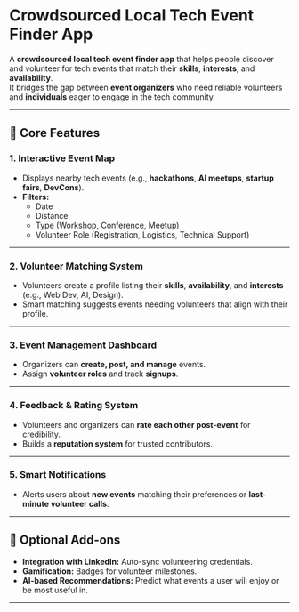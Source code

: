 # Crowdsourced Local Tech Event Finder App

A **crowdsourced local tech event finder app** that helps people discover and volunteer for tech events that match their **skills**, **interests**, and **availability**.  
It bridges the gap between **event organizers** who need reliable volunteers and **individuals** eager to engage in the tech community.

---

## 🧭 Core Features

### 1. Interactive Event Map
- Displays nearby tech events (e.g., **hackathons**, **AI meetups**, **startup fairs**, **DevCons**).  
- **Filters:**  
  - Date  
  - Distance  
  - Type (Workshop, Conference, Meetup)  
  - Volunteer Role (Registration, Logistics, Technical Support)

---

### 2. Volunteer Matching System
- Volunteers create a profile listing their **skills**, **availability**, and **interests** (e.g., Web Dev, AI, Design).  
- Smart matching suggests events needing volunteers that align with their profile.

---

### 3. Event Management Dashboard
- Organizers can **create, post, and manage** events.  
- Assign **volunteer roles** and track **signups**.

---

### 4. Feedback & Rating System
- Volunteers and organizers can **rate each other post-event** for credibility.  
- Builds a **reputation system** for trusted contributors.

---

### 5. Smart Notifications
- Alerts users about **new events** matching their preferences or **last-minute volunteer calls**.

---

## 🧩 Optional Add-ons

- **Integration with LinkedIn:** Auto-sync volunteering credentials.  
- **Gamification:** Badges for volunteer milestones.  
- **AI-based Recommendations:** Predict what events a user will enjoy or be most useful in.

---
